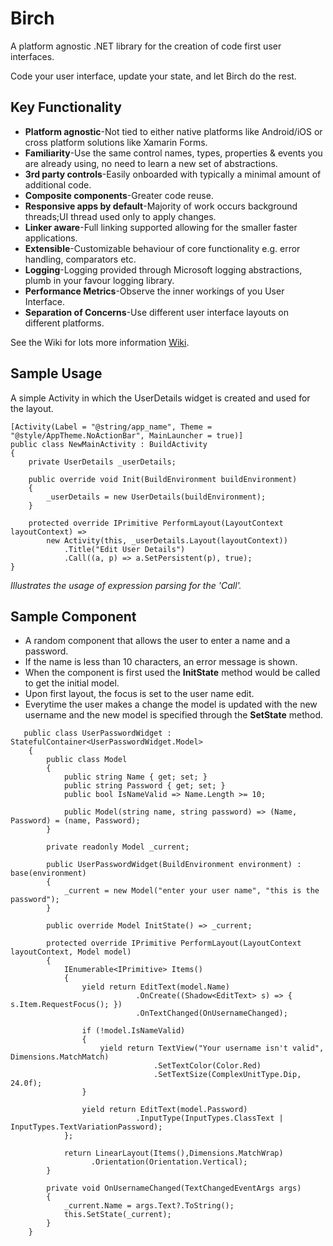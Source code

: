 # Birch

A platform agnostic .NET library for the creation of code first user interfaces.

Code your user interface, update your state, and let Birch do the rest.

## Key Functionality

* **Platform agnostic**-Not tied to either native platforms like Android/iOS or cross platform solutions like Xamarin Forms.
* **Familiarity**-Use the same control names, types, properties & events you are already using, no need to learn a new set of abstractions.
* **3rd party controls**-Easily onboarded with typically a minimal amount of additional code.
* **Composite components**-Greater code reuse.
* **Responsive apps by default**-Majority of work occurs background threads;UI thread used only to apply changes.
* **Linker aware**-Full linking supported allowing for the smaller faster applications.
* **Extensible**-Customizable behaviour of core functionality e.g. error handling, comparators etc.
* **Logging**-Logging provided through Microsoft logging abstractions, plumb in your favour logging library.
* **Performance Metrics**-Observe the inner workings of you User Interface.
* **Separation of Concerns**-Use different user interface layouts on different platforms. 

See the Wiki for lots more information  [Wiki](https://github.com/VistianOpenSource/Birch/wiki).

## Sample Usage

A simple Activity in which the UserDetails widget is created and used for the layout. 

~~~~
[Activity(Label = "@string/app_name", Theme = "@style/AppTheme.NoActionBar", MainLauncher = true)]
public class NewMainActivity : BuildActivity
{
    private UserDetails _userDetails;

    public override void Init(BuildEnvironment buildEnvironment)
    {
        _userDetails = new UserDetails(buildEnvironment);
    }

    protected override IPrimitive PerformLayout(LayoutContext layoutContext) =>
        new Activity(this, _userDetails.Layout(layoutContext))
            .Title("Edit User Details")
            .Call((a, p) => a.SetPersistent(p), true);
}
~~~~
*Illustrates the usage of expression parsing for the 'Call'.*

## Sample Component

* A random component that allows the user to enter a name and a password. 
* If the name is less than 10 characters, an error message is shown. 
* When the component is first used the **InitState** method would be called to get the initial model.
* Upon first layout, the focus is set to the user name edit. 
* Everytime the user makes a change the model is updated with the new username and the new model is specified through the **SetState** method.

~~~~
   public class UserPasswordWidget : StatefulContainer<UserPasswordWidget.Model>
    {
        public class Model
        {
            public string Name { get; set; }
            public string Password { get; set; }
            public bool IsNameValid => Name.Length >= 10;

            public Model(string name, string password) => (Name, Password) = (name, Password);
        }

        private readonly Model _current;

        public UserPasswordWidget(BuildEnvironment environment) : base(environment)
        {
            _current = new Model("enter your user name", "this is the password");
        }

        public override Model InitState() => _current;

        protected override IPrimitive PerformLayout(LayoutContext layoutContext, Model model)
        {
            IEnumerable<IPrimitive> Items()
            {
                yield return EditText(model.Name)
                            .OnCreate((Shadow<EditText> s) => { s.Item.RequestFocus(); })
                            .OnTextChanged(OnUsernameChanged);

                if (!model.IsNameValid)
                {
                    yield return TextView("Your username isn't valid", Dimensions.MatchMatch)
                                .SetTextColor(Color.Red)
                                .SetTextSize(ComplexUnitType.Dip, 24.0f);
                }

                yield return EditText(model.Password)
                            .InputType(InputTypes.ClassText | InputTypes.TextVariationPassword);
            };

            return LinearLayout(Items(),Dimensions.MatchWrap)
                  .Orientation(Orientation.Vertical);
        }

        private void OnUsernameChanged(TextChangedEventArgs args)
        {
            _current.Name = args.Text?.ToString();
            this.SetState(_current);
        }
    }
~~~~



  